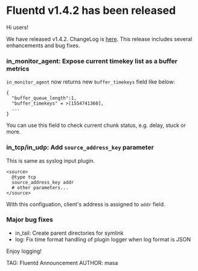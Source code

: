 # Fluentd v1.4.2 has been released

Hi users!

We have released v1.4.2. ChangeLog is [here](https://github.com/fluent/fluentd/blob/master/CHANGELOG.md).
This release includes several enhancements and bug fixes.

### in\_monitor\_agent: Expose current timekey list as a buffer metrics

`in_monitor_agent` now returns new `buffer_timekeys` field like below:

    {
      "buffer_queue_length":1,
      "buffer_timekeys" = >[1554741360],
      ...
    }

You can use this field to check current chunk status, e.g. delay, stuck or more.

### in\_tcp/in\_udp: Add `source_address_key` parameter

This is same as syslog input plugin.

    <source>
      @type tcp
      source_address_key addr
      # other parameters...
    </source>

With this configuation, client's address is assigned to `addr` field.

### Major bug fixes

* in\_tail: Create parent directories for symlink
* log: Fix time format handling of plugin logger when log format is JSON

Enjoy logging!


TAG: Fluentd Announcement
AUTHOR: masa
